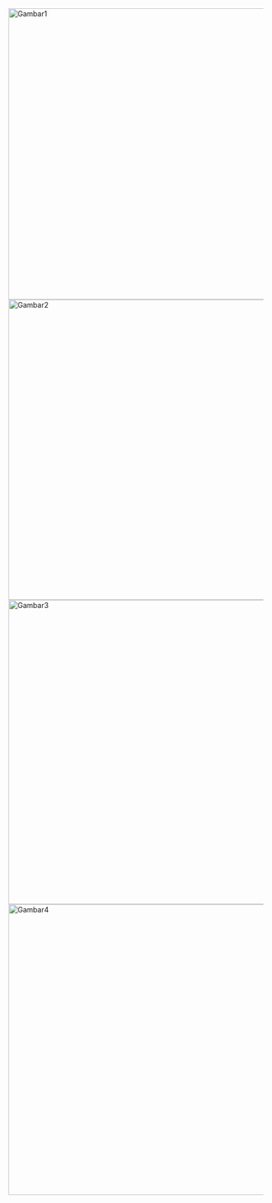<img width="574" alt="Gambar1" src="https://github.com/user-attachments/assets/6bc034f7-d969-4ecf-9d1a-eebd7b159a56">
<img width="592" alt="Gambar2" src="https://github.com/user-attachments/assets/4ab11166-9356-4f96-b2ef-f9aeef4bcc8d">
<img width="600" alt="Gambar3" src="https://github.com/user-attachments/assets/701ba14c-b123-4c08-b97f-7f6258b804b7">
<img width="573" alt="Gambar4" src="https://github.com/user-attachments/assets/4e4d2ab3-8bc3-4930-9293-6c99973daede">
